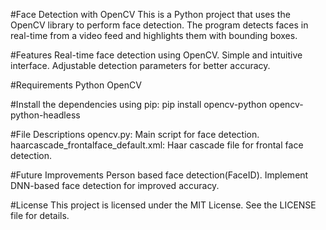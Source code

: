 #Face Detection with OpenCV
This is a Python project that uses the OpenCV library to perform face detection. The program detects faces in real-time from a video feed and highlights them with bounding boxes.

#Features
Real-time face detection using OpenCV.
Simple and intuitive interface.
Adjustable detection parameters for better accuracy.

#Requirements
Python
OpenCV 

#Install the dependencies using pip:
pip install opencv-python opencv-python-headless

#File Descriptions
opencv.py: Main script for face detection.
haarcascade_frontalface_default.xml: Haar cascade file for frontal face detection.

#Future Improvements
Person based face detection(FaceID).
Implement DNN-based face detection for improved accuracy.

#License
This project is licensed under the MIT License. See the LICENSE file for details.
